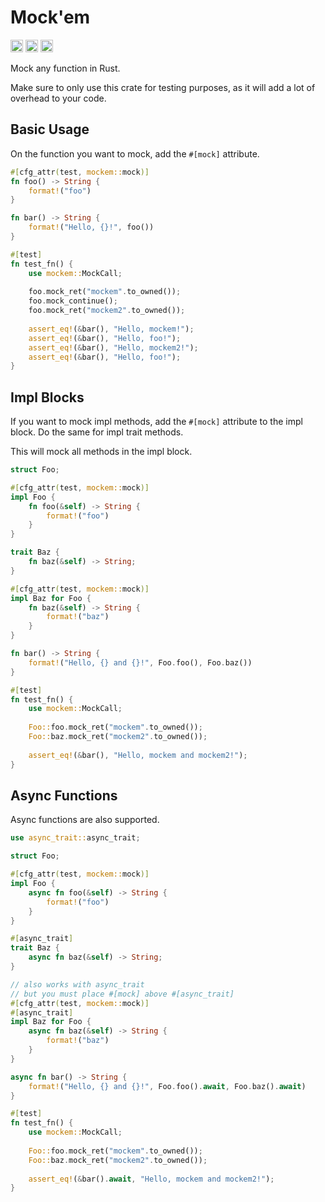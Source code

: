 # Mock'em

[<img alt="github" src="https://img.shields.io/badge/github-poonesnerfect/mockem-8da0cb?style=for-the-badge&labelColor=555555&logo=github" height="20">](https://github.com/poonesnerfect/mockem)
[<img alt="crates.io" src="https://img.shields.io/crates/v/mockem.svg?style=for-the-badge&color=fc8d62&logo=rust" height="20">](https://crates.io/crates/mockem)
[<img alt="docs.rs" src="https://img.shields.io/badge/docs.rs-mockem-66c2a5?style=for-the-badge&labelColor=555555&logo=docs.rs" height="20">](https://docs.rs/mockem)

Mock any function in Rust.

Make sure to only use this crate for testing purposes, as it will add a lot of overhead to your code.

## Basic Usage

On the function you want to mock, add the `#[mock]` attribute.

```rust
#[cfg_attr(test, mockem::mock)]
fn foo() -> String {
    format!("foo")
}

fn bar() -> String {
    format!("Hello, {}!", foo())
}

#[test]
fn test_fn() {
    use mockem::MockCall;
    
    foo.mock_ret("mockem".to_owned());
    foo.mock_continue();
    foo.mock_ret("mockem2".to_owned());
    
    assert_eq!(&bar(), "Hello, mockem!");
    assert_eq!(&bar(), "Hello, foo!");
    assert_eq!(&bar(), "Hello, mockem2!");
    assert_eq!(&bar(), "Hello, foo!");
}
```

## Impl Blocks

If you want to mock impl methods, add the `#[mock]` attribute to the impl block.
Do the same for impl trait methods.

This will mock all methods in the impl block.

```rust
struct Foo;

#[cfg_attr(test, mockem::mock)]
impl Foo {
    fn foo(&self) -> String {
        format!("foo")
    }
}

trait Baz {
    fn baz(&self) -> String;
}

#[cfg_attr(test, mockem::mock)]
impl Baz for Foo {
    fn baz(&self) -> String {
        format!("baz")
    }
}

fn bar() -> String {
    format!("Hello, {} and {}!", Foo.foo(), Foo.baz())
}

#[test]
fn test_fn() {
    use mockem::MockCall;
    
    Foo::foo.mock_ret("mockem".to_owned());
    Foo::baz.mock_ret("mockem2".to_owned());
    
    assert_eq!(&bar(), "Hello, mockem and mockem2!");
}
```

## Async Functions

Async functions are also supported.

```rust
use async_trait::async_trait;

struct Foo;

#[cfg_attr(test, mockem::mock)]
impl Foo {
    async fn foo(&self) -> String {
        format!("foo")
    }
}

#[async_trait]
trait Baz {
    async fn baz(&self) -> String;
}

// also works with async_trait
// but you must place #[mock] above #[async_trait]
#[cfg_attr(test, mockem::mock)]
#[async_trait]
impl Baz for Foo {
    async fn baz(&self) -> String {
        format!("baz")
    }
}

async fn bar() -> String {
    format!("Hello, {} and {}!", Foo.foo().await, Foo.baz().await)
}

#[test]
fn test_fn() {
    use mockem::MockCall;
    
    Foo::foo.mock_ret("mockem".to_owned());
    Foo::baz.mock_ret("mockem2".to_owned());
    
    assert_eq!(&bar().await, "Hello, mockem and mockem2!");
}
```

